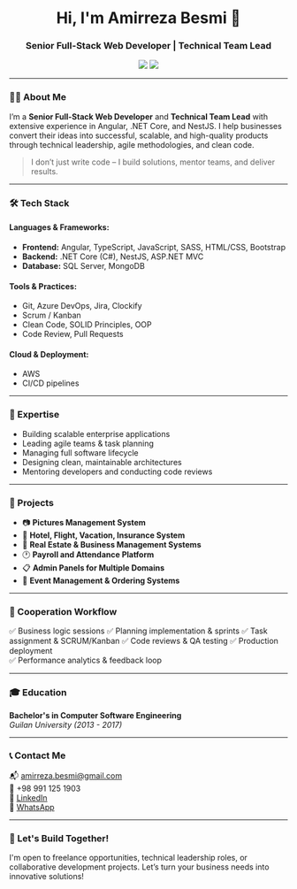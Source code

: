 <h1 align="center">Hi, I'm Amirreza Besmi 👋</h1>
<h3 align="center">Senior Full-Stack Web Developer | Technical Team Lead</h3>

<p align="center">
  <a href="mailto:amirreza.besmi@gmail.com"><img src="https://img.shields.io/badge/email-D14836?style=for-the-badge&logo=gmail&logoColor=white" /></a>
  <a href="https://www.linkedin.com/in/amirreza-besmi"><img src="https://img.shields.io/badge/linkedin-%230077B5.svg?style=for-the-badge&logo=linkedin&logoColor=white" /></a>
</p>

---

### 👨‍💻 About Me

I’m a **Senior Full-Stack Web Developer** and **Technical Team Lead** with extensive experience in Angular, .NET Core, and NestJS. I help businesses convert their ideas into successful, scalable, and high-quality products through technical leadership, agile methodologies, and clean code.

> I don’t just write code – I build solutions, mentor teams, and deliver results.

---

### 🛠️ Tech Stack

#### Languages & Frameworks:
- **Frontend:** Angular, TypeScript, JavaScript, SASS, HTML/CSS, Bootstrap
- **Backend:** .NET Core (C#), NestJS, ASP.NET MVC
- **Database:** SQL Server, MongoDB

#### Tools & Practices:
- Git, Azure DevOps, Jira, Clockify
- Scrum / Kanban
- Clean Code, SOLID Principles, OOP
- Code Review, Pull Requests

#### Cloud & Deployment:
- AWS
- CI/CD pipelines

---

### 🧠 Expertise

- Building scalable enterprise applications
- Leading agile teams & task planning
- Managing full software lifecycle
- Designing clean, maintainable architectures
- Mentoring developers and conducting code reviews

---

### 📌 Projects

- 📷 **Pictures Management System**
- 🏨 **Hotel, Flight, Vacation, Insurance System**
- 🏢 **Real Estate & Business Management Systems**
- 🕐 **Payroll and Attendance Platform**
- 📋 **Admin Panels for Multiple Domains**
- 🎫 **Event Management & Ordering Systems**

---

### 🧩 Cooperation Workflow

✅ Business logic sessions
✅ Planning implementation & sprints 
✅ Task assignment & SCRUM/Kanban
✅ Code reviews & QA testing
✅ Production deployment  
✅ Performance analytics & feedback loop

---

### 🎓 Education

**Bachelor's in Computer Software Engineering**  
_Guilan University (2013 - 2017)_

---

### 📞 Contact Me

📬 amirreza.besmi@gmail.com  
📱 +98 991 125 1903  
🔗 [LinkedIn](https://www.linkedin.com/in/amirreza-besmi)  
💬 [WhatsApp](https://wa.me/989911251903)

---

### 🤝 Let's Build Together!

I'm open to freelance opportunities, technical leadership roles, or collaborative development projects. Let’s turn your business needs into innovative solutions!
